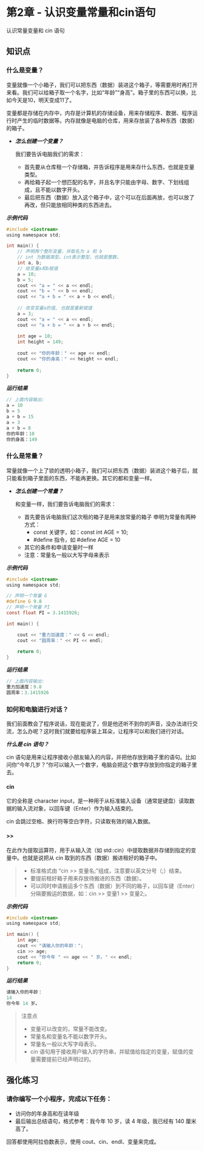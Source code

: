 # 第2章 - 认识变量常量和cin语句

认识常量变量和 cin 语句

## 知识点

### 什么是变量？

变量就像一个小箱子，我们可以把东西（数据）装进这个箱子，等需要用时再打开来看。我们可以给箱子取一个名字，比如“年龄”“身高”。箱子里的东西可以换，比如今天是10，明天变成11了。

变量都是存储在内存中，内存是计算机的存储设备，用来存储程序、数据、程序运行时产生的临时数据等。内存就像是电脑的仓库，用来存放装了各种东西（数据）的箱子。

- ***怎么创建一个变量？***

    我们要告诉电脑我们的需求：

    - 首先要从仓库租一个存储箱，并告诉程序是用来存什么东西，也就是变量类型。
    - 再给箱子起一个想匹配的名字，并且名字只能由字母、数字、下划线组成，且不能以数字开头。
    - 最后把东西（数据）放入这个箱子中，这个可以在后面再放，也可以放了再改，但只能放相同种类的东西进去。

***示例代码***

```c
#include <iostream>
using namespace std;

int main() {
    // 声明两个整形变量，并取名为 a 和 b
    // int 为数据类型，int表示整型，也就是整数。
    int a, b;
    // 给变量a和b赋值
    a = 10;
    b = 5;
    cout << "a = " << a << endl;
    cout << "b = " << b << endl;
    cout << "a + b = " << a + b << endl;
    
    // 改变变量a的值, 也就是重新赋值
    a = 3;
    cout << "a = " << a << endl;
    cout << "a + b = " << a + b << endl;
    
    int age = 10;
    int height = 149;
    
    cout << "你的年龄：" << age << endl;
    cout << "你的身高：" << height << endl;    
    
    return 0;
}
```

***运行结果***

```c++
// 上面内容输出:
a = 10
b = 5
a + b = 15
a = 3
a + b = 8
你的年龄：10
你的身高：149
```

### 什么是常量？

常量就像一个上了锁的透明小箱子，我们可以把东西（数据）装进这个箱子后，就只能看到箱子里面的东西，不能再更换。其它的都和变量一样。

- ***怎么创建一个常量？***

  和变量一样，我们要告诉电脑我们的需求：
    - 首先要告诉电脑我们这次租的箱子是用来放常量的箱子
      申明为常量有两种方式：
        - const 关键字，如：const int AGE = 10;
        - #define 指令，如 #define AGE = 10
    - 其它的条件和申请变量时一样
    - 注意：常量名一般以大写字母来表示

***示例代码***

```c
#include <iostream>
using namespace std;

// 声明一个常量 G
#define G 9.8
// 声明一个常量 PI
const float PI = 3.1415926;

int main() {

    cout << "重力加速度：" << G << endl;
    cout << "圆周率：" << PI << endl;
        
    return 0;
}
```

***运行结果***

```c++
// 上面内容输出:
重力加速度：9.8
圆周率：3.1415926

```

### 如何和电脑进行对话？

我们前面教会了程序说话，现在能说了，但是他还听不到你的声音，没办法进行交流，怎么办呢？这时我们就要给程序装上耳朵，让程序可以和我们进行对话。

***什么是 cin 语句？***

cin 语句是用来让程序接收小朋友输入的内容，并把他存放到箱子里的语句。比如问你“今年几岁？”你可以输入一个数字，电脑会把这个数字存放到你指定的箱子里去。

#### cin

它的全称是 character input，是一种用于从标准输入设备（通常是键盘）读取数据的输入流对象，以回车键（Enter）作为输入结束的。

cin 会跳过空格、换行符等空白字符，只读取有效的输入数据。

#### >>

在此作为提取运算符，用于从输入流（如 std::cin）中提取数据并存储到指定的变量中。也就是说把从 cin 取到的东西（数据）搬进租好的箱子中。

> - 标准格式由 “cin >> 变量名;”组成，注意要以英文分号（;）结束。
> - 要提前租好箱子用来存放待搬进的东西（数据）。
> - 可以同时申请搬运多个东西（数据）到不同的箱子，以回车键（Enter）分隔要搬运的数据，如：cin >> 变量1 >> 变量2;。

***示例代码***

```c
#include <iostream>
using namespace std;

int main() {
    int age;
    cout << "请输入你的年龄：";
    cin >> age;
    cout << "你今年 " << age << " 岁。" << endl;
    return 0;
}
```

***运行结果***

```c++
请输入你的年龄：
14
你今年 14 岁。
```

> 注意点
> - 变量可以改变的，常量不能改变。
> - 常量名和变量名不能以数字开头。
> - 常量名一般以大写字母表示。
> - cin 语句用于接收用户输入的字符串，并赋值给指定的变量，赋值的变量需要提前已经声明过的。


## 强化练习

### 请你编写一个小程序，完成以下任务：
- 访问你的年身高和在读年级
- 最后输出总结语句，格式参考：我今年 10 岁，读 4 年级，我已经有 140 厘米高了。

回答都使用阿拉伯数表示，使用 cout、cin、endl、变量来完成。
